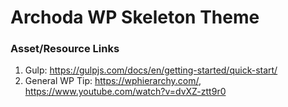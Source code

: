 # Archoda WP Skeleton Theme


### Asset/Resource Links

1. Gulp: https://gulpjs.com/docs/en/getting-started/quick-start/
2. General WP Tip: https://wphierarchy.com/, https://www.youtube.com/watch?v=dvXZ-ztt9r0